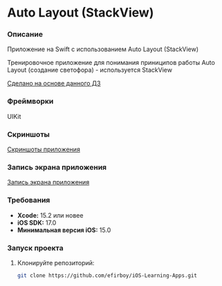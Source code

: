 # Auto Layout (StackView)

### Описание
Приложение на Swift с использованием Auto Layout (StackView)

Тренировочное приложение для понимания приниципов работы Auto Layout (создание светофора) - используется StackView

[Сделано на основе данного ДЗ](https://vk.com/topic-139873795_39268024)

### Фреймворки
UIKit

### Скриншоты
[Скриншоты приложения](https://github.com/efirboy/iOS-Learning-Apps/tree/main/Lesson%2012.1%20-%20Auto%20Layout%20(StackView)/Auto%20Layout%20(stackView%20and%20VFL)/Screenshots)


### Запись экрана приложения
[Запись экрана приложения](https://github.com/efirboy/iOS-Learning-Apps/raw/main/Lesson%2012.1%20-%20Auto%20Layout%20(StackView)/Auto%20Layout%20(stackView%20and%20VFL)/Videos/AutoLayout%20(StackView).mov)


### Требования
- **Xcode:** 15.2 или новее
- **iOS SDK:** 17.0
- **Минимальная версия iOS:** 15.0

### Запуск проекта
1. Клонируйте репозиторий:
   ```bash
   git clone https://github.com/efirboy/iOS-Learning-Apps.git
